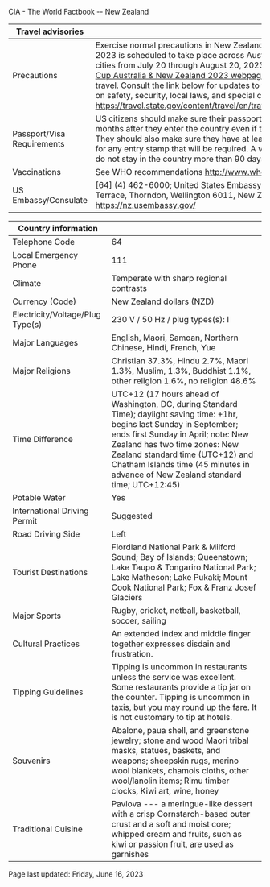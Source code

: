 CIA - The World Factbook -- New Zealand

| Travel advisories | |
| --- | --- |
| Precautions | Exercise normal precautions in New Zealand. The FIFA Women's World Cup 2023 is scheduled to take place across Australia and New Zealand in nine cities from July 20 through August 20, 2023. Review the [FIFA Women's World Cup Australia & New Zealand 2023 webpage](https://travel.state.gov/content/travel/en/international-travel/before-you-go/fifa-women-s-world-cup-australia---new-zealand-2023.html) for actions to take prior to travel. Consult the link below for updates to travel advisories and statements on safety, security, local laws, and special circumstances in New Zealand.  <https://travel.state.gov/content/travel/en/traveladvisories/traveladvisories.html> |
| Passport/Visa Requirements | US citizens should make sure their passport will not expire for at least 3 months after they enter the country even if they do not intend to stay that long. They should also make sure they have at least 1 blank page in their passport for any entry stamp that will be required. A visa is not required as long as you do not stay in the country more than 90 days. |
| Vaccinations | See WHO recommendations  <http://www.who.int/> |
| US Embassy/Consulate | [64] (4) 462-6000; United States Embassy Wellington, 29 Fitzherbert Terrace, Thorndon, Wellington 6011, New Zealand; AucklandACS@state.gov; https://nz.usembassy.gov/ |

| Country information |  |
| --- | --- |
| Telephone Code | 64 |
| Local Emergency Phone | 111 |
| Climate | Temperate with sharp regional contrasts |
| Currency (Code) | New Zealand dollars (NZD) |
| Electricity/Voltage/Plug Type(s) | 230 V / 50 Hz / plug types(s): I |
| Major Languages | English, Maori, Samoan, Northern Chinese, Hindi, French, Yue |
| Major Religions | Christian 37.3%, Hindu 2.7%, Maori 1.3%, Muslim, 1.3%, Buddhist 1.1%, other religion 1.6%, no religion 48.6% |
| Time Difference | UTC+12 (17 hours ahead of Washington, DC, during Standard Time); daylight saving time: +1hr, begins last Sunday in September; ends first Sunday in April; note: New Zealand has two time zones: New Zealand standard time (UTC+12) and Chatham Islands time (45 minutes in advance of New Zealand standard time; UTC+12:45) |
| Potable Water | Yes |
| International Driving Permit | Suggested |
| Road Driving Side | Left |
| Tourist Destinations | Fiordland National Park & Milford Sound; Bay of Islands; Queenstown; Lake Taupo & Tongariro National Park; Lake Matheson; Lake Pukaki; Mount Cook National Park; Fox & Franz Josef Glaciers |
| Major Sports | Rugby, cricket, netball, basketball, soccer, sailing |
| Cultural Practices | An extended index and middle finger together expresses disdain and frustration. |
| Tipping Guidelines | Tipping is uncommon in restaurants unless the service was excellent. Some restaurants provide a tip jar on the counter. Tipping is uncommon in taxis, but you may round up the fare. It is not customary to tip at hotels. |
| Souvenirs | Abalone, paua shell, and greenstone jewelry; stone and wood Maori tribal masks, statues, baskets, and weapons; sheepskin rugs, merino wool blankets, chamois cloths, other wool/lanolin items; Rimu timber clocks, Kiwi art, wine, honey |
| Traditional Cuisine | Pavlova --- a meringue-like dessert with a crisp Cornstarch-based outer crust and a soft and moist core; whipped cream and fruits, such as kiwi or passion fruit, are used as garnishes |

Page last updated: Friday, June 16, 2023
